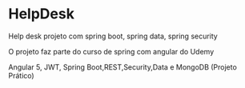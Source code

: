 # HelpDesk
Help desk projeto com spring boot, spring data, spring security

O projeto faz parte do curso de spring com angular do Udemy

Angular 5, JWT, Spring Boot,REST,Security,Data e MongoDB (Projeto Prático)


